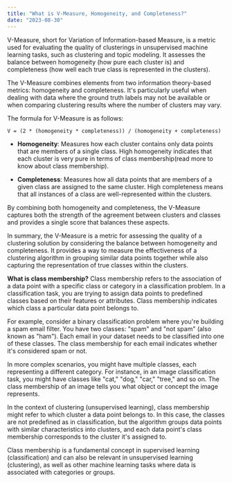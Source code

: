 ```yaml
---
title: "What is V-Measure, Homogeneity, and Completeness?"
date: "2023-08-30"
---
```


V-Measure, short for Variation of Information-based Measure, is a metric used for evaluating the quality of clusterings in unsupervised machine learning tasks, such as clustering and topic modeling. It assesses the balance between homogeneity (how pure each cluster is) and completeness (how well each true class is represented in the clusters).

The V-Measure combines elements from two information theory-based metrics: homogeneity and completeness. It's particularly useful when dealing with data where the ground truth labels may not be available or when comparing clustering results where the number of clusters may vary.

The formula for V-Measure is as follows:

```
V = (2 * (homogeneity * completeness)) / (homogeneity + completeness)
```

- **Homogeneity**: Measures how each cluster contains only data points that are members of a single class. High homogeneity indicates that each cluster is very pure in terms of class membership(read more to know about class membership).

- **Completeness**: Measures how all data points that are members of a given class are assigned to the same cluster. High completeness means that all instances of a class are well-represented within the clusters.

By combining both homogeneity and completeness, the V-Measure captures both the strength of the agreement between clusters and classes and provides a single score that balances these aspects.

In summary, the V-Measure is a metric for assessing the quality of a clustering solution by considering the balance between homogeneity and completeness. It provides a way to measure the effectiveness of a clustering algorithm in grouping similar data points together while also capturing the representation of true classes within the clusters.

**What is class membership?**
Class membership refers to the association of a data point with a specific class or category in a classification problem. In a classification task, you are trying to assign data points to predefined classes based on their features or attributes. Class membership indicates which class a particular data point belongs to.

For example, consider a binary classification problem where you're building a spam email filter. You have two classes: "spam" and "not spam" (also known as "ham"). Each email in your dataset needs to be classified into one of these classes. The class membership for each email indicates whether it's considered spam or not.

In more complex scenarios, you might have multiple classes, each representing a different category. For instance, in an image classification task, you might have classes like "cat," "dog," "car," "tree," and so on. The class membership of an image tells you what object or concept the image represents.

In the context of clustering (unsupervised learning), class membership might refer to which cluster a data point belongs to. In this case, the classes are not predefined as in classification, but the algorithm groups data points with similar characteristics into clusters, and each data point's class membership corresponds to the cluster it's assigned to.

Class membership is a fundamental concept in supervised learning (classification) and can also be relevant in unsupervised learning (clustering), as well as other machine learning tasks where data is associated with categories or groups.